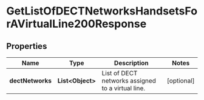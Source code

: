 

# GetListOfDECTNetworksHandsetsForAVirtualLine200Response


## Properties

| Name | Type | Description | Notes |
|------------ | ------------- | ------------- | -------------|
|**dectNetworks** | **List&lt;Object&gt;** | List of DECT networks assigned to a virtual line. |  [optional] |



